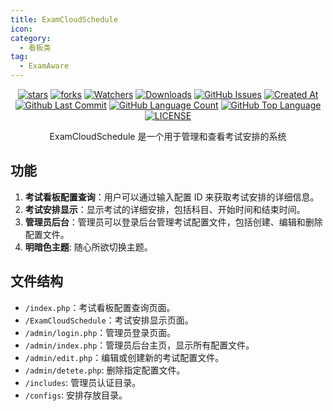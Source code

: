 ```yaml
---
title: ExamCloudSchedule
icon: 
category:
  - 看板类
tag:
  - ExamAware
---
```


<div align="center">

[![stars](https://img.shields.io/github/stars/ExamAware/ExamCloudSchedule?label=Stars)](https://github.com/ExamAware/ExamCloudSchedule/stargazers) [![forks](https://img.shields.io/github/forks/ExamAware/ExamCloudSchedule?label=Forks)](https://github.com/ExamAware/ExamCloudSchedule/forks) [![Watchers](https://img.shields.io/github/watchers/ExamAware/ExamCloudSchedule?style=social)](https://github.com/ExamAware/ExamCloudSchedule/watchers) [![Downloads](https://img.shields.io/github/downloads/ExamAware/ExamCloudSchedule/total?style=social&label=Downloads&logo=github)](https://github.com/ExamAware/ExamCloudSchedule/releases) [![GitHub Issues](https://img.shields.io/github/issues-search/ExamAware/ExamCloudSchedule?query=is%3Aopen&style=flat&logo=github&label=Issues&color=%233fb950)](https://github.com/ExamAware/ExamCloudSchedule/issues) [![Created At](https://img.shields.io/github/created-at/ExamAware/ExamCloudSchedule)](https://github.com/ExamAware/ExamCloudSchedule) [![Github Last Commit](https://img.shields.io/github/last-commit/ExamAware/ExamCloudSchedule)](https://github.com/ExamAware/ExamCloudSchedule/commits/main) [![GitHub Language Count](https://img.shields.io/github/languages/count/ExamAware/ExamCloudSchedule)](https://github.com/ExamAware/ExamCloudSchedule) [![GitHub Top Language](https://img.shields.io/github/languages/top/ExamAware/ExamCloudSchedule)](https://github.com/ExamAware/ExamCloudSchedule) [![LICENSE](https://img.shields.io/badge/License-MIT-red.svg "LICENSE")](https://github.com/ExamAware/ExamCloudSchedule/blob/main/LICENSE)

ExamCloudSchedule 是一个用于管理和查看考试安排的系统

</div>

## 功能
1. **考试看板配置查询**：用户可以通过输入配置 ID 来获取考试安排的详细信息。
2. **考试安排显示**：显示考试的详细安排，包括科目、开始时间和结束时间。
3. **管理员后台**：管理员可以登录后台管理考试配置文件，包括创建、编辑和删除配置文件。
4. **明暗色主题**: 随心所欲切换主题。

## 文件结构
- `/index.php`：考试看板配置查询页面。
- `/ExamCloudSchedule`：考试安排显示页面。
- `/admin/login.php`：管理员登录页面。
- `/admin/index.php`：管理员后台主页，显示所有配置文件。
- `/admin/edit.php`：编辑或创建新的考试配置文件。
- `/admin/detete.php`: 删除指定配置文件。
- `/includes`: 管理员认证目录。
- `/configs`: 安排存放目录。